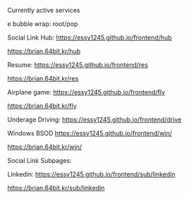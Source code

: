 Currently active services


e bubble wrap: 
root/pop


Social Link Hub: https://essy1245.github.io/frontend/hub

https://brian.64bit.kr/hub

Resume: https://essy1245.github.io/frontend/res

https://brian.64bit.kr/res

Airplane game: https://essy1245.github.io/frontend/fly

https://brian.64bit.kr/fly

Underage Driving: https://essy1245.github.io/frontend/drive


Windows BSOD https://essy1245.github.io/frontend/win/

https://brian.64bit.kr/win/


Social Link Subpages: 

Linkedin: https://essy1245.github.io/frontend/sub/linkedin

https://brian.64bit.kr/sub/linkedin

